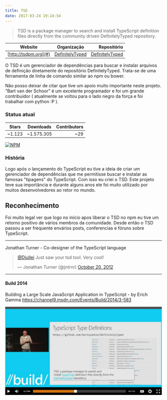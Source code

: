 ```yaml
---
title: TSD
date: 2017-03-24 19:24:54
---
```


> TSD is a package manager to search and install TypeScript definition files directly from the community driven DefinitelyTyped repository.

| Website                                                  | Organização                                            | Repositório                                                           |
|----------------------------------------------------------|:------------------------------------------------------:|----------------------------------------------------------------------:|
| [http://tsdpm.org](#)                                    |  [DefinitelyTyped](https://github.com/DefinitelyTyped) | [DefinitelyTyped](https://github.com/DefinitelyTyped/tsd)             |

O TSD é um gerenciador de dependências para buscar e instalar arquivos de definição diretamente do repositório DefinitelyTyped. Trata-se de uma ferramenta de linha de comando similar ao npm ou bower.

Não posso deixar de citar que tive um apoio muito importante neste projeto. "Bart van der Schoor" é um excelente programador e foi um grande contribuidor ( atualmente se voltou para o lado negro da força e foi trabalhar com python :P ).

### Status atual

| Stars     | Downloads             | Contributors  |
|-----------|:---------------------:|--------------:|
| ~1.123    | ~1.575.305            | ~29           |

[![NPM](https://nodei.co/npm-dl/tsd.png?height=3)](https://nodei.co/npm/tsd/)

### História

Logo após o lançamento do TypeScript eu tive a ideia de criar um gerenciador de dependências que me permitisse buscar e instalar as famosas "tipagens" do TypeScript. Com isso eu criei o TSD. Este projeto teve sua importância e durante alguns anos ele foi muito utilizado por muitos desenvolvedores ao retor no mundo.

## Reconhecimento

Foi muito legal ver que logo no início apos liberar o TSD no npm eu tive um retorno positivo de vários membros da comunidade. Desde então o TSD passou a ser frequente envários posts, conferencias e fóruns sobre TypeScript.

---
Jonathan Turner - Co-designer of the TypeScript language

<blockquote class="twitter-tweet" data-lang="en"><p lang="en" dir="ltr"><a href="https://twitter.com/diullei">@Diullei</a> Just saw your tsd tool.  Very cool!</p>&mdash; Jonathan Turner (@jntrnr) <a href="https://twitter.com/jntrnr/status/259795928028966912">October 20, 2012</a></blockquote>
<script async src="//platform.twitter.com/widgets.js" charset="utf-8"></script>

---
#### Build 2014
Building a Large Scale JavaScript Application in TypeScript - by Erich Gamma
https://channel9.msdn.com/Events/Build/2014/3-583

![](/definitelyTyped/images/img1.png)
